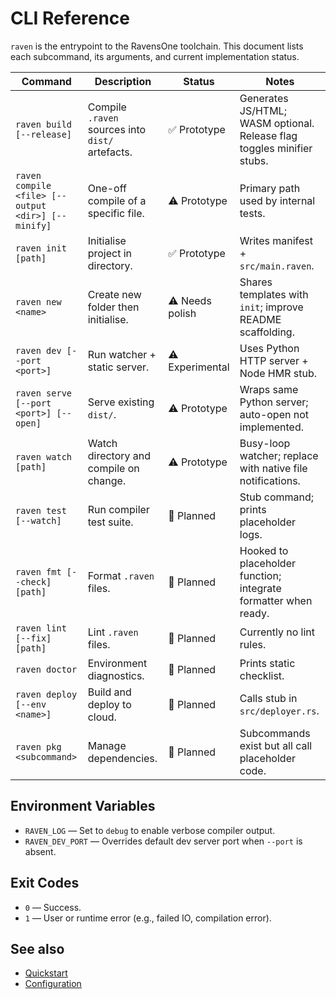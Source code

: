 # CLI Reference

`raven` is the entrypoint to the RavensOne toolchain. This document lists each subcommand, its arguments, and current implementation status.

| Command | Description | Status | Notes |
| --- | --- | --- | --- |
| `raven build [--release]` | Compile `.raven` sources into `dist/` artefacts. | ✅ Prototype | Generates JS/HTML; WASM optional. Release flag toggles minifier stubs. |
| `raven compile <file> [--output <dir>] [--minify]` | One-off compile of a specific file. | ⚠️ Prototype | Primary path used by internal tests. |
| `raven init [path]` | Initialise project in directory. | ✅ Prototype | Writes manifest + `src/main.raven`. |
| `raven new <name>` | Create new folder then initialise. | ⚠️ Needs polish | Shares templates with `init`; improve README scaffolding. |
| `raven dev [--port <port>]` | Run watcher + static server. | ⚠️ Experimental | Uses Python HTTP server + Node HMR stub. |
| `raven serve [--port <port>] [--open]` | Serve existing `dist/`. | ⚠️ Prototype | Wraps same Python server; auto-open not implemented. |
| `raven watch [path]` | Watch directory and compile on change. | ⚠️ Prototype | Busy-loop watcher; replace with native file notifications. |
| `raven test [--watch]` | Run compiler test suite. | 🚧 Planned | Stub command; prints placeholder logs. |
| `raven fmt [--check] [path]` | Format `.raven` files. | 🚧 Planned | Hooked to placeholder function; integrate formatter when ready. |
| `raven lint [--fix] [path]` | Lint `.raven` files. | 🚧 Planned | Currently no lint rules. |
| `raven doctor` | Environment diagnostics. | 🚧 Planned | Prints static checklist. |
| `raven deploy [--env <name>]` | Build and deploy to cloud. | 🚧 Planned | Calls stub in `src/deployer.rs`. |
| `raven pkg <subcommand>` | Manage dependencies. | 🚧 Planned | Subcommands exist but all call placeholder code. |

## Environment Variables

- `RAVEN_LOG` — Set to `debug` to enable verbose compiler output.
- `RAVEN_DEV_PORT` — Overrides default dev server port when `--port` is absent.

## Exit Codes

- `0` — Success.
- `1` — User or runtime error (e.g., failed IO, compilation error).

## See also

- [Quickstart](../guide/quickstart.md)
- [Configuration](./config.md)
